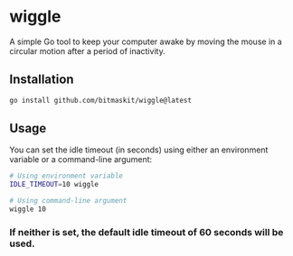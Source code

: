 # wiggle

A simple Go tool to keep your computer awake by moving the mouse in a circular motion after a period of inactivity.

## Installation

```sh
go install github.com/bitmaskit/wiggle@latest
```

## Usage

You can set the idle timeout (in seconds) using either an environment variable or a command-line argument:

```sh
# Using environment variable
IDLE_TIMEOUT=10 wiggle

# Using command-line argument
wiggle 10
```
### If neither is set, the default idle timeout of 60 seconds will be used.
